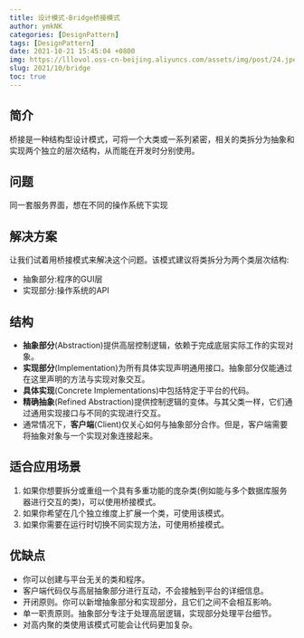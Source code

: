 ```yaml
---
title: 设计模式-Bridge桥接模式
author: ymkNK
categories: [DesignPattern]
tags: [DesignPattern]
date: 2021-10-21 15:45:04 +0800
img: https://lllovol.oss-cn-beijing.aliyuncs.com/assets/img/post/24.jpeg
slug: 2021/10/bridge
toc: true
---
```

## 简介
桥接是一种结构型设计模式，可将一个大类或一系列紧密，相关的类拆分为抽象和实现两个独立的层次结构，从而能在开发时分别使用。

## 问题
同一套服务界面，想在不同的操作系统下实现

## 解决方案
让我们试着用桥接模式来解决这个问题。该模式建议将类拆分为两个类层次结构:
- 抽象部分:程序的GUI层
- 实现部分:操作系统的API

## 结构
- **抽象部分**(Abstraction)提供高层控制逻辑，依赖于完成底层实际工作的实现对象。
- **实现部分**(Implementation)为所有具体实现声明通用接口。抽象部分仅能通过在这里声明的方法与实现对象交互。
- **具体实现**(Concrete Implementations)中包括特定于平台的代码。
- **精确抽象**(Refined Abstraction)提供控制逻辑的变体。与其父类一样，它们通过通用实现接口与不同的实现进行交互。
- 通常情况下，**客户端**(Client)仅关心如何与抽象部分合作。但是，客户端需要将抽象对象与一个实现对象连接起来。

## 适合应用场景
1. 如果你想要拆分或重组一个具有多重功能的庞杂类(例如能与多个数据库服务器进行交互的类)，可以使用桥接模式。
2. 如果你希望在几个独立维度上扩展一个类，可使用该模式。
3. 如果你需要在运行时切换不同实现方法，可使用桥接模式。

## 优缺点
- 你可以创建与平台无关的类和程序。
- 客户端代码仅与高层抽象部分进行互动，不会接触到平台的详细信息。
- 开闭原则。你可以新增抽象部分和实现部分，且它们之间不会相互影响。
- 单一职责原则。抽象部分专注于处理高层逻辑，实现部分处理平台细节。 
- 对高内聚的类使用该模式可能会让代码更加复杂。